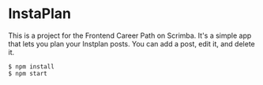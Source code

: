 # InstaPlan

This is a project for the Frontend Career Path on Scrimba. It's a simple app that lets you plan your Instplan posts. You can add a post, edit it, and delete it.

```
$ npm install
$ npm start
```
